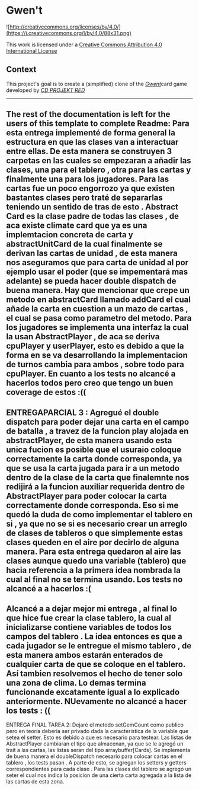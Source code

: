 # Gwen't

![http://creativecommons.org/licenses/by/4.0/](https://i.creativecommons.org/l/by/4.0/88x31.png)

This work is licensed under a
[Creative Commons Attribution 4.0 International License](http://creativecommons.org/licenses/by/4.0/)

Context
-------

This project's goal is to create a (simplified) clone of the
[_Gwent_](https://www.playgwent.com/en)card game developed by [_CD PROJEKT RED_](https://cdprojektred.com/en/)

---

**The rest of the documentation is left for the users of this template to complete**
Readme: 
Para esta entrega implementé de forma general la estructura en que las clases van a interactuar entre ellas. 
De esta manera se construyen 3 carpetas en las cuales se empezaran a añadir las clases, una para el tablero , otra para las cartas y finalmente
una para los jugadores. 
Para las cartas fue un poco engorrozo ya que existen bastantes clases pero traté de separarlas teniendo un sentido de tras de 
esto . 
Abstract Card es la clase padre de todas las clases , de aca existe climate card que ya es una implemtacion concreta de carta y 
abstractUnitCard de la cual finalmente se derivan las cartas de unidad , de esta manera nos aseguramos que para carta de unidad 
al por ejemplo usar el poder (que se impementará mas adelante) se pueda hacer double dispatch de buena manera. 
Hay que mencionar que crepe un metodo en abstractCard llamado addCard el cual añade la carta en cuestion a 
un mazo de cartas , el cual se pasa como parametro del metodo. 
Para los jugadores se implementa una interfaz la cual la usan AbstractPlayer , de aca se deriva cpuPlayer y userPlayer, 
esto es debido a que la forma en se va desarrollando la implementacion de turnos cambia para ambos , sobre todo para 
cpuPlayer.
En cuanto a los tests no alcancé a hacerlos todos pero creo que tengo un buen coverage de estos :(( 
-------------------------------------------------------------------------------
ENTREGAPARCIAL 3 : 
Agregué el double dispatch para poder dejar una carta en el campo de batalla , a travez de la funcion 
play alojada en abstractPlayer, de esta manera usando esta unica fucion es posible que el usuraio 
coloque correctamente la carta donde corresponda, ya que se usa la carta jugada para 
ir a un metodo dentro de la clase de la carta que finalemnte nos redijirá a la funcion auxiliar requerida 
dentro de AbstractPlayer para poder colocar la carta correctamente donde corresponda. 
Eso si me quedó la duda de como implementar el tablero en si , ya que no se si es necesario crear 
un arreglo de clases de tableros o que simplemente estas clases queden en el aire por 
decirlo de alguna manera. Para esta entrega quedaron al aire las clases aunque quedo 
una variable (tablero) que hacia referencia a la primera idea nombrada la cual al final no se termina usando. 
Los tests no alcancé a a hacerlos :( 
----------------------------------------
Alcancé a a dejar mejor mi entrega , al final lo que hice fue crear la clase tablero, la cual al inicializarse 
contiene variables de todos los campos del tablero . La idea entonces es que a cada jugador se le entregue el mismo 
tablero , de esta manera ambos estarán enterados de cualquier carta de que se coloque en el tablero. 
Así tambien resolvemos el hecho de tener solo una zona de clima. 
Lo demas termina funcionande excatamente igual a lo explicado anteriormente. 
NUevamente no alcancé a hacer los tests : (( 
------------------------------------------
ENTREGA FINAL TAREA 2: Dejaré el metodo setGemCount como publico pero en teoría deberia ser privado 
dada la caracteristica de la variable que setea el setter. Esto es debido a que es necesario para testear. 
Las listas de AbstractPlayer cambiaran el tipo que almacenan, ya que se le agregó un trait a las cartas, las listas seran del tipo 
arraybuffer[Cards].
Se implementa de buena manera el doubleDispatch necesario para colocar cartas en el tablero , los tests pasan . 
A parte de esto, se agregan los setters y getters correspondientes para cada clase . 
Para las clases del tablero se agregó un seter el cual nos indica la posicion de una cierta carta agregada a la lista de 
las cartas de esta zona. 


